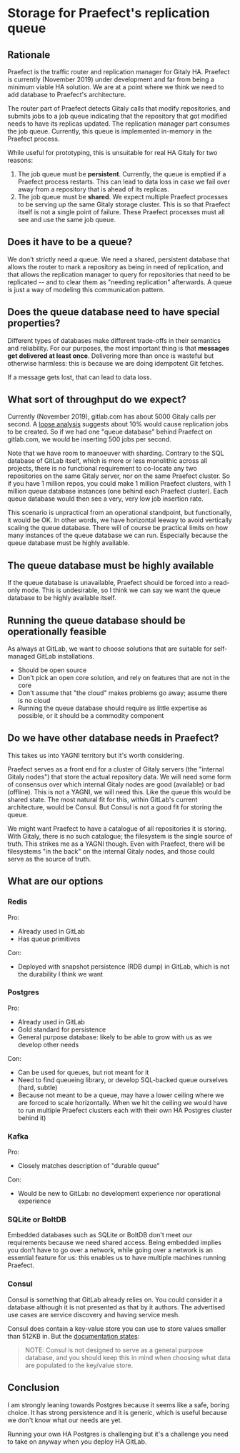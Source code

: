 # Storage for Praefect's replication queue

## Rationale

Praefect is the traffic router and replication manager for Gitaly HA.
Praefect is currently (November 2019) under development and far from
being a minimum viable HA solution. We are at a point where we think we
need to add database to Praefect's architecture.

The router part of Praefect detects Gitaly calls that modify
repositories, and submits jobs to a job queue indicating that the
repository that got modified needs to have its replicas updated. The
replication manager part consumes the job queue. Currently, this queue
is implemented in-memory in the Praefect process.

While useful for prototyping, this is unsuitable for real HA Gitaly for
two reasons:

1.  The job queue must be **persistent**. Currently, the queue is
    emptied if a Praefect process restarts. This can lead to data loss
    in case we fail over away from a repository that is ahead of its
    replicas.
2.  The job queue must be **shared**. We expect multiple Praefect
    processes to be serving up the same Gitaly storage cluster. This is
    so that Praefect itself is not a single point of failure. These
    Praefect processes must all see and use the same job queue.

## Does it have to be a queue?

We don't strictly need a queue. We need a shared, persistent database
that allows the router to mark a repository as being in need of
replication, and that allows the replication manager to query for
repositories that need to be replicated -- and to clear them as "needing
replication" afterwards. A queue is just a way of modeling this
communication pattern.

## Does the queue database need to have special properties?

Different types of databases make different trade-offs in their semantics
and reliability. For our purposes, the most important thing is that
**messages get delivered at least once**. Delivering more than once is
wasteful but otherwise harmless: this is because we are doing idempotent
Git fetches.

If a message gets lost, that can lead to data loss.

## What sort of throughput do we expect?

Currently (November 2019), gitlab.com has about 5000 Gitaly calls per
second. A [loose
analysis](https://prometheus.gprd.gitlab.net/graph?g0.range_input=1h&g0.expr=gitaly%3Agrpc_server_handled_total%3Arate1m%7B%20grpc_method!~%22.*TreeEntr.*%22%2Cgrpc_method!~%22.*Ancestor.*%22%2C%20grpc_method!~%22.*(Get%7CDiff%7CExists%7CUpload%7CFind%7CList%7CCount%7CStats%7CHasLocal%7CLastCommit%7CDelta%7CFilter%7CLanguage%7CServerInfo).*%22%2Cgrpc_service!~%22.*.v1.Health%22%7D&g0.tab=0)
suggests about 10% would cause replication jobs to be created. So if we
had one "queue database" behind Praefect on gitlab.com, we would be
inserting 500 jobs per second.

Note that we have room to manoeuver with sharding. Contrary to the SQL
database of GitLab itself, which is more or less monolithic across all
projects, there is no functional requirement to co-locate any two
repositories on the same Gitaly server, nor on the same Praefect
cluster. So if you have 1 million repos, you could make 1 million
Praefect clusters, with 1 million queue database instances (one behind
each Praefect cluster). Each queue database would then see a very, very
low job insertion rate.

This scenario is unpractical from an operational standpoint, but
functionally, it would be OK. In other words, we have horizontal leeway
to avoid vertically scaling the queue database. There will of course be
practical limits on how many instances of the queue database we can run.
Especially because the queue database must be highly available.

## The queue database must be highly available

If the queue database is unavailable, Praefect should be forced into a
read-only mode. This is undesirable, so I think we can say we want the
queue database to be highly available itself.

## Running the queue database should be operationally feasible

As always at GitLab, we want to choose solutions that are suitable for
self-managed GitLab installations.

-   Should be open source
-   Don't pick an open core solution, and rely on features that are not
    in the core
-   Don't assume that "the cloud" makes problems go away; assume there
    is no cloud
-   Running the queue database should require as little expertise as
    possible, or it should be a commodity component

## Do we have other database needs in Praefect?

This takes us into YAGNI territory but it's worth considering.

Praefect serves as a front end for a cluster of Gitaly servers (the
"internal Gitaly nodes") that store the actual repository data. We will
need some form of consensus over which internal Gitaly nodes are good
(available) or bad (offline). This is not a YAGNI, we will need this.
Like the queue this would be shared state. The most natural fit for
this, within GitLab's current architecture, would be Consul. But Consul
is not a good fit for storing the queue.

We might want Praefect to have a catalogue of all repositories it is
storing. With Gitaly, there is no such catalogue; the filesystem is the
single source of truth. This strikes me as a YAGNI though. Even with
Praefect, there will be filesystems "in the back" on the internal Gitaly
nodes, and those could serve as the source of truth.

## What are our options

### Redis

Pro:

-   Already used in GitLab
-   Has queue primitives

Con:

-   Deployed with snapshot persistence (RDB dump) in GitLab, which is
    not the durability I think we want

### Postgres

Pro:

-   Already used in GitLab
-   Gold standard for persistence
-   General purpose database: likely to be able to grow with us as we
    develop other needs

Con:

-   Can be used for queues, but not meant for it
-   Need to find queueing library, or develop SQL-backed queue ourselves
    (hard, subtle)
-   Because not meant to be a queue, may have a lower ceiling where we
    are forced to scale horizontally. When we hit the ceiling we would
    have to run multiple Praefect clusters each with their own HA
    Postgres cluster behind it)

### Kafka

Pro:

-   Closely matches description of "durable queue"

Con:

-   Would be new to GitLab: no development experience nor operational
    experience

### SQLite or BoltDB

Embedded databases such as SQLite or BoltDB don't meet our requirements
because we need shared access. Being embedded implies you don't have to
go over a network, while going over a network is an essential feature
for us: this enables us to have multiple machines running Praefect.

### Consul

Consul is something that GitLab already relies on. You could consider it
a database although it is not presented as that by it authors. The
advertised use cases are service discovery and having service mesh.

Consul does contain a key-value store you can use to store values
smaller than 512KB in. But the [documentation
states](https://www.consul.io/docs/install/performance.html#memory-requirements):

> NOTE: Consul is not designed to serve as a general purpose database,
> and you should keep this in mind when choosing what data are populated
> to the key/value store.

## Conclusion

I am strongly leaning towards Postgres because it seems like a safe,
boring choice. It has strong persistence and it is generic, which is
useful because we don't know what our needs are yet.

Running your own HA Postgres is challenging but it's a challenge you
need to take on anyway when you deploy HA GitLab.
